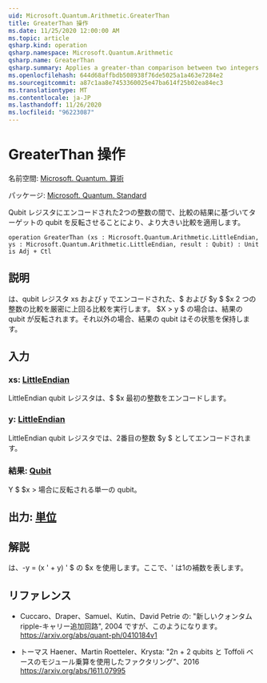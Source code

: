 ```yaml
---
uid: Microsoft.Quantum.Arithmetic.GreaterThan
title: GreaterThan 操作
ms.date: 11/25/2020 12:00:00 AM
ms.topic: article
qsharp.kind: operation
qsharp.namespace: Microsoft.Quantum.Arithmetic
qsharp.name: GreaterThan
qsharp.summary: Applies a greater-than comparison between two integers encoded into qubit registers, flipping a target qubit based on the result of the comparison.
ms.openlocfilehash: 644d68affbdb508938f76de5025a1a463e7284e2
ms.sourcegitcommit: a87c1aa8e7453360025e47ba614f25b02ea84ec3
ms.translationtype: MT
ms.contentlocale: ja-JP
ms.lasthandoff: 11/26/2020
ms.locfileid: "96223087"
---
```

# <a name="greaterthan-operation"></a>GreaterThan 操作

名前空間: [Microsoft. Quantum. 算術](xref:Microsoft.Quantum.Arithmetic)

パッケージ: [Microsoft. Quantum. Standard](https://nuget.org/packages/Microsoft.Quantum.Standard)


Qubit レジスタにエンコードされた2つの整数の間で、比較の結果に基づいてターゲットの qubit を反転させることにより、より大きい比較を適用します。

```qsharp
operation GreaterThan (xs : Microsoft.Quantum.Arithmetic.LittleEndian, ys : Microsoft.Quantum.Arithmetic.LittleEndian, result : Qubit) : Unit is Adj + Ctl
```


## <a name="description"></a>説明

は、qubit レジスタ xs および y でエンコードされた、$ および $y $ $x 2 つの整数の比較を厳密に上回る比較を実行します。 $X > y $ の場合は、結果の qubit が反転されます。それ以外の場合、結果の qubit はその状態を保持します。

## <a name="input"></a>入力

### <a name="xs--littleendian"></a>xs: [LittleEndian](xref:Microsoft.Quantum.Arithmetic.LittleEndian)

LittleEndian qubit レジスタは、$ $x 最初の整数をエンコードします。


### <a name="ys--littleendian"></a>y: [LittleEndian](xref:Microsoft.Quantum.Arithmetic.LittleEndian)

LittleEndian qubit レジスタでは、2番目の整数 $y $ としてエンコードされます。


### <a name="result--qubit"></a>結果: [Qubit](xref:microsoft.quantum.lang-ref.qubit)

Y $ $x > 場合に反転される単一の qubit。



## <a name="output--unit"></a>出力: [単位](xref:microsoft.quantum.lang-ref.unit)



## <a name="remarks"></a>解説

は、-y = (x ' + y) ' $ の $x を使用します。ここで、' は1の補数を表します。

## <a name="references"></a>リファレンス

- Cuccaro、Draper、Samuel、Kutin、David Petrie の: "新しいクォンタム ripple-キャリー追加回路", 2004 ですが、このようになります。
  https://arxiv.org/abs/quant-ph/0410184v1

- トーマス Haener、Martin Roetteler、Krysta: "2n + 2 qubits と Toffoli ベースのモジュール乗算を使用したファクタリング"、2016 https://arxiv.org/abs/1611.07995